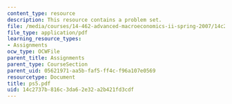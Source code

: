```yaml
---
content_type: resource
description: This resource contains a problem set.
file: /media/courses/14-462-advanced-macroeconomics-ii-spring-2007/14c2737b816c3da62e32a2b421fd3cdf_ps5.pdf
file_type: application/pdf
learning_resource_types:
- Assignments
ocw_type: OCWFile
parent_title: Assignments
parent_type: CourseSection
parent_uid: 05621971-aa5b-faf5-ff4c-f96a107e0569
resourcetype: Document
title: ps5.pdf
uid: 14c2737b-816c-3da6-2e32-a2b421fd3cdf
---
```

